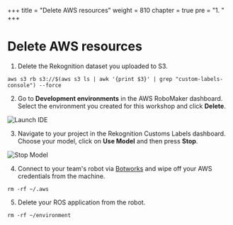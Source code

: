 +++
title = "Delete AWS resources"
weight = 810
chapter = true
pre = "1. "
+++

# Delete AWS resources

1. Delete the Rekognition dataset you uploaded to S3.

```
aws s3 rb s3://$(aws s3 ls | awk '{print $3}' | grep "custom-labels-console") --force
```

2. Go to **Development environments** in the AWS RoboMaker dashboard. Select the environment you created for this workshop and click **Delete**.

![Launch IDE](/c9-delete.png?classes=border)

3. Navigate to your project in the Rekognition Customs Labels dashboard. Choose your model, click on **Use Model** and then press **Stop**.

![Stop Model](/stop-model.png?classes=border)

4. Connect to your team's robot via [Botworks](https://dev.d1aqmxpt45hipw.amplifyapp.com/) and wipe off your AWS credentials from the machine.

```
rm -rf ~/.aws
```

5. Delete your ROS application from the robot.

```
rm -rf ~/environment
```
